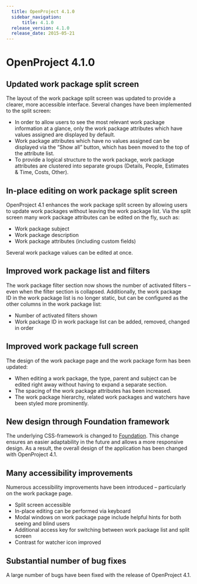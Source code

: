 ```yaml
---
  title: OpenProject 4.1.0
  sidebar_navigation:
      title: 4.1.0
  release_version: 4.1.0
  release_date: 2015-05-21
---
```



# **OpenProject 4.1.0**

## **Updated work package split screen**

The layout of the work package split screen was updated to provide a
clearer, more accessible interface. Several changes have been
implemented to the split screen:

  - In order to allow users to see the most relevant work package
    information at a glance, only the work package attributes which have
    values assigned are displayed by default.
  - Work package attributes which have no values assigned can be
    displayed via the “Show all” button, which has been moved to the top
    of the attribute list.
  - To provide a logical structure to the work package, work package
    attributes are clustered into separate groups (Details, People,
    Estimates & Time, Costs, Other).



## **In-place editing on work package split screen**

OpenProject 4.1 enhances the work package split screen by allowing users
to update work packages without leaving the work package list. Via the
split screen many work package attributes can be edited on the fly, such
as:

  - Work package subject
  - Work package description
  - Work package attributes (including custom fields)

Several work package values can be edited at once.



## **Improved work package list and filters**

The work package filter section now shows the number of activated
filters – even when the filter section is collapsed. Additionally, the
work package ID in the work package list is no longer static, but can be
configured as the other columns in the work package list:

  - Number of activated filters shown
  - Work package ID in work package list can be added, removed, changed
    in order



## **Improved work package full screen**

The design of the work package page and the work package form has been
updated:

  - When editing a work package, the type, parent and subject can be
    edited right away without having to expand a separate section.
  - The spacing of the work package attributes has been increased.
  - The work package hierarchy, related work packages and watchers have
    been styled more prominently.



## **New design through Foundation framework**

The underlying CSS-framework is changed to [Foundation](https://get.foundation/). This change ensures an easier
adaptability in the future and allows a more responsive design. As a
result, the overall design of the application has been changed
with OpenProject 4.1.



## **Many accessibility improvements**

Numerous accessibility improvements have been introduced – particularly
on the work package page.

  - Split screen accessible
  - In-place editing can be performed via keyboard
  - Modal windows on work package page include helpful hints for both
    seeing and blind users
  - Additional access key for switching between work package list and
    split screen
  - Contrast for watcher icon improved



## **Substantial number of bug fixes**

A large number of bugs have been fixed with the release of OpenProject
4.1.


